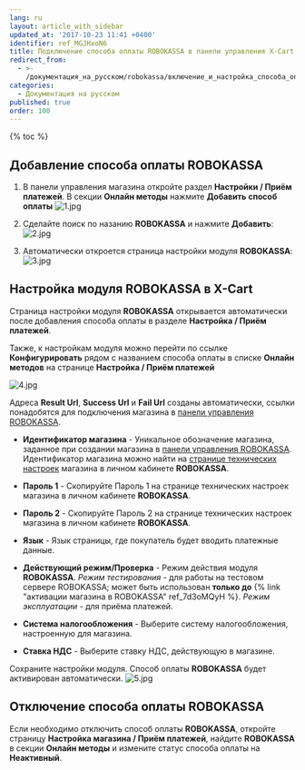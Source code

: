 ```yaml
---
lang: ru
layout: article_with_sidebar
updated_at: '2017-10-23 11:41 +0400'
identifier: ref_MGJHxoN6
title: Подключение способа оплаты ROBOKASSA в панели управления X-Cart
redirect_from:
  - >-
    /документация_на_русском/robokassa/включение_и_настройка_способа_оплаты_через_robokassa_в_x-cart.html
categories:
  - Документация на русском
published: true
order: 100
---
```

{% toc %}

## Добавление способа оплаты ROBOKASSA

1.  В панели управления магазина откройте раздел **Настройки / Приём платежей**. В секции **Онлайн методы** нажмите **Добавить способ оплаты**
    ![1.jpg]({{site.baseurl}}/attachments/ref_MGJHxoN6/1.jpg)

2.  Cделайте поиск по назанию **ROBOKASSA** и нажмите **Добавить**:
    ![2.jpg]({{site.baseurl}}/attachments/ref_MGJHxoN6/2.jpg)
    
3.  Автоматически откроется страница настройки модуля **ROBOKASSA**:
    ![3.jpg]({{site.baseurl}}/attachments/ref_MGJHxoN6/3.jpg)
    
## Настройка модуля ROBOKASSA в X-Cart

Страница настройки модуля **ROBOKASSA** открывается автоматически после добавления способа оплаты в разделе **Настройка / Приём платежей**. 

Также, к настройкам модуля можно перейти по ссылке **Конфигурировать** рядом с названием способа оплаты в списке **Онлайн методов** на странице **Настройка / Приём платежей**

![4.jpg]({{site.baseurl}}/attachments/ref_MGJHxoN6/4.jpg)

Адреса **Result Url**, **Success Url** и **Fail Url** созданы автоматически, ссылки понадобятся для подключения магазина в [панели управления ROBOKASSA](https://partner.robokassa.ru/ "Подключение способа оплаты ROBOKASSA в панели управления X-Cart").

   *   **Идентификатор магазина** - Уникальное обозначение магазина, заданное при создании магазина в [панели управления ROBOKASSA](https://partner.robokassa.ru/ "Подключение способа оплаты ROBOKASSA в панели управления X-Cart"). Идентификатор магазина можно найти на [странице технических настроек](https://docs.robokassa.ru/#1160 "Подключение способа оплаты ROBOKASSA в панели управления X-Cart") магазина в личном кабинете **ROBOKASSA**. 
   
   *   **Пароль 1** - Скопируйте Пароль 1 на странице технических настроек магазина в личном кабинете **ROBOKASSA**. 
   
   *   **Пароль 2** - Скопируйте Пароль 2 на странице технических настроек магазина в личном кабинете **ROBOKASSA**.
   
   *   **Язык** - Язык страницы, где покупатель будет вводить платежные данные.
   
   *   **Действующий режим/Проверка** - Режим действия модуля **ROBOKASSA**. _Режим тестирования_ - для работы на тестовом сервере ROBOKASSA; может быть использован **только до** {% link "активации магазина в ROBOKASSA" ref_7d3oMQyH %}. _Режим эксплуатации_ - для приёма платежей.
   
   *   **Система налогообложения** - Выберите систему налогообложения, настроенную для магазина.
   
   *   **Ставка НДС** - Выберите ставку НДС, действующую в магазине.

Сохраните настройки модуля. Способ оплаты **ROBOKASSA** будет активирован автоматически.
![5.jpg]({{site.baseurl}}/attachments/ref_MGJHxoN6/5.jpg)

## Отключение способа оплаты ROBOKASSA

Если необходимо отключить способ оплаты **ROBOKASSA**, откройте страницу **Настройка магазина / Приём платежей**, найдите **ROBOKASSA** в секции **Онлайн методы** и измените статус способа оплаты на **Неактивный**.
